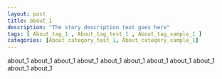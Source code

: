 ```yaml
---
layout: post
title: about_1 
description: "The story description text goes here"
tags: [ About_tag_1 , About_tag_test_1 , About_tag_sample_1 ]
categories: [About_category_test_1, About_category_sample_1]
---
```


about_1 about_1 about_1 about_1 about_1 about_1 about_1 about_1 about_1 about_1 about_1 